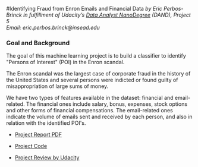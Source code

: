 #Identifying Fraud from Enron Emails and Financial Data
_by Eric Perbos-Brinck in fulfillment of Udacity’s [Data Analyst NanoDegree](https://www.udacity.com/course/data-analyst-nanodegree--nd002) (DAND), Project 5_  
_Email: eric.perbos.brinck@insead.edu_
</br>


### Goal and Background

The goal of this machine learning project is to build a classifier to identify "Persons of Interest" (POI) in the Enron scandal.  

The Enron scandal was the largest case of corporate fraud in the history of the United States and several persons were indicted or found guilty of misappropriation of large sums of money.

We have two types of features available in the dataset: financial and email-related.
The financial ones include salary, bonus, expenses, stock options and other forms of financial compensations.
The email-related ones indicate the volume of emails sent and received by each person, and also in relation with the identified POI's.

- [Project Report PDF](https://rawgit.com/EricPerbos/DAND-P5_Machine_Learning_with_Sklearn/master/Project_Report_P5.pdf)  

- [Project Code](https://rawgit.com/EricPerbos/DAND-P5_Machine_Learning_with_Sklearn/master/poi_id.py)

- [Project Review by Udacity](https://rawgit.com/EricPerbos/DAND-P5_Machine_Learning_with_Sklearn/master/Udacity_review_p5.pdf)


